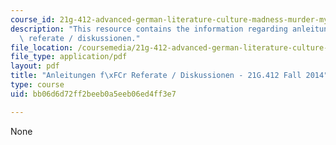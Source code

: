 ```yaml
---
course_id: 21g-412-advanced-german-literature-culture-madness-murder-mysteries-fall-2014
description: "This resource contains the information regarding anleitungen f\xFCr\
  \ referate / diskussionen."
file_location: /coursemedia/21g-412-advanced-german-literature-culture-madness-murder-mysteries-fall-2014/bb06d6d72ff2beeb0a5eeb06ed4ff3e7_MIT21G_412F14_Wk2-3_ANLE.pdf
file_type: application/pdf
layout: pdf
title: "Anleitungen f\xFCr Referate / Diskussionen - 21G.412 Fall 2014"
type: course
uid: bb06d6d72ff2beeb0a5eeb06ed4ff3e7

---
```

None